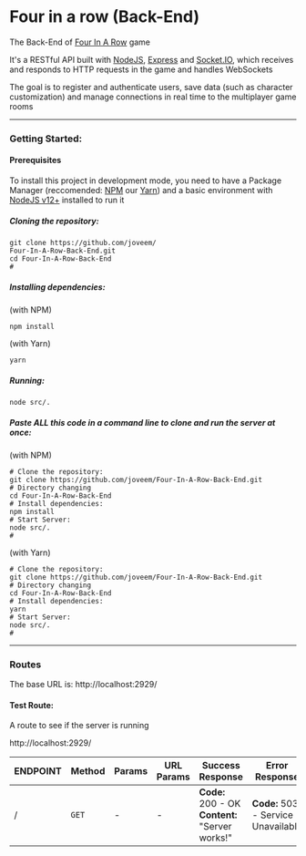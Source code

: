 # Four in a row (Back-End)

The Back-End of [Four In A Row](https://github.com/joveem/Four-In-A-Row) game

It's a RESTful API built with [NodeJS](https://nodejs.org), [Express](https://expressjs.com/) and [Socket.IO](https://socket.io/), which receives and responds to HTTP requests in the game and handles WebSockets

The goal is to register and authenticate users, save data (such as character customization) and manage connections in real time to the multiplayer game rooms

---

### Getting Started:

#### Prerequisites

To install this project in development mode, you need to have a Package Manager (reccomended: [NPM](https://www.npmjs.com/get-npm) our [Yarn](https://classic.yarnpkg.com/en/docs/install)) and a basic environment with [NodeJS v12+](https://nodejs.org/en/download/) installed to run it

##### Cloning the repository:

``` 
git clone https://github.com/joveem/
Four-In-A-Row-Back-End.git
cd Four-In-A-Row-Back-End
#
```

##### Installing dependencies:

(with NPM)

``` 
npm install
```
(with Yarn)

``` 
yarn
```

##### Running:

```
node src/.
```


##### Paste ALL this code in a command line to clone and run the server at once:

(with NPM)

``` 
# Clone the repository:
git clone https://github.com/joveem/Four-In-A-Row-Back-End.git
# Directory changing
cd Four-In-A-Row-Back-End
# Install dependencies:
npm install
# Start Server:
node src/.
#
```

(with Yarn)

``` 
# Clone the repository:
git clone https://github.com/joveem/Four-In-A-Row-Back-End.git
# Directory changing
cd Four-In-A-Row-Back-End
# Install dependencies:
yarn
# Start Server:
node src/.
#
```

---

### Routes

The base URL is: http://localhost:2929/

#### Test Route:

A route to see if the server is running

http://localhost:2929/

| ENDPOINT | Method | Params | URL Params | Success Response | Error Response
|--|--|--|--|--|--|
| / | `GET`  | - | - |**Code:** 200 - OK<br />**Content:** "Server works!"  |  **Code:** 503 - Service Unavailable |